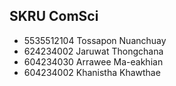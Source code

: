 ## SKRU ComSci

- 5535512104 Tossapon Nuanchuay
- 624234002 Jaruwat Thongchana
- 604234030 Arrawee Ma-eakhian
- 604234002 Khanistha Khawthae